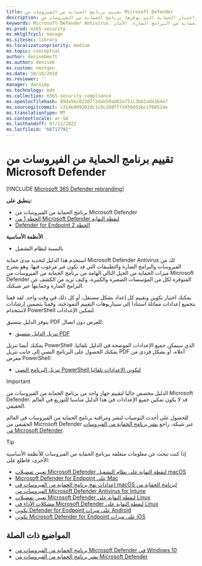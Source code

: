 ```yaml
---
title: تقييم برنامج الحماية من الفيروسات من Microsoft Defender
description: يمكن للشركات من جميع الأحجام استخدام هذا الدليل لتقييم واختبار الحماية التي يوفرها برنامج الحماية من الفيروسات من Microsoft Defender في Windows.
keywords: Microsoft Defender Antivirus، حماية السحابة، السحابة، الحماية من البرامج الضارة، الأمان، Defender، التقييم، الاختبار، الحماية، المقارنة، الحماية في الوقت الحقيقي
ms.prod: m365-security
ms.mktglfcycl: manage
ms.sitesec: library
ms.localizationpriority: medium
ms.topic: conceptual
author: denisebmsft
ms.author: deniseb
ms.custom: nextgen
ms.date: 10/18/2018
ms.reviewer: ''
manager: dansimp
ms.technology: mde
ms.collection: m365-security-compliance
ms.openlocfilehash: 89da56c0230772dab59ad02a751c3bb1ada164e7
ms.sourcegitcommit: c314e989202dc1c9c260fffd459d53bc1f08514e
ms.translationtype: MT
ms.contentlocale: ar-SA
ms.lasthandoff: 07/12/2022
ms.locfileid: "66717791"
---
```

# <a name="evaluate-microsoft-defender-antivirus"></a>تقييم برنامج الحماية من الفيروسات من Microsoft Defender

[!INCLUDE [Microsoft 365 Defender rebranding](../../includes/microsoft-defender.md)]


**ينطبق على:**

- برنامج الحماية من الفيروسات من Microsoft Defender
- [الخطة 1 من Microsoft Defender لنقطة النهاية](https://go.microsoft.com/fwlink/?linkid=2154037)
- [Defender for Endpoint الخطة 2](https://go.microsoft.com/fwlink/?linkid=2154037)

**الأنظمة الأساسية**
- بالنسبة لنظام التشغيل

استخدم هذا الدليل لتحديد مدى حماية Microsoft Defender Antivirus لك من الفيروسات والبرامج الضارة والتطبيقات التي قد تكون غير مرغوب فيها. وهو يشرح ميزات الحماية من الجيل التالي الهامة من برنامج الحماية من الفيروسات من Microsoft Defender المتوفرة لكل من المؤسسات الصغيرة والكبيرة، وكيف تزيد من الكشف عن البرامج الضارة وحمايتها عبر شبكتك.

يمكنك اختيار تكوين وتقييم كل إعداد بشكل مستقل، أو كل ذلك في وقت واحد. لقد قمنا بتجميع إعدادات مماثلة استنادا إلى سيناريوهات التقييم النموذجية، وقمنا بتضمين إرشادات لاستخدام PowerShell لتمكين الإعدادات.

يتوفر الدليل بتنسيق PDF للعرض دون اتصال:

- [تنزيل الدليل بتنسيق PDF](https://www.microsoft.com/download/details.aspx?id=54795)

يمكنك أيضا تنزيل PowerShell الذي سيمكن جميع الإعدادات الموضحة في الدليل تلقائيا. يمكنك الحصول على البرنامج النصي إلى جانب تنزيل PDF أعلاه، أو بشكل فردي من معرض PowerShell:

- [تنزيل البرنامج النصي PowerShell لتكوين الإعدادات تلقائيا](https://www.powershellgallery.com/packages/WindowsDefender_InternalEvaluationSettings)

> [!IMPORTANT]
> الدليل مخصص حاليا لتقييم جهاز واحد من برنامج الحماية من الفيروسات من Microsoft Defender. قد لا يكون تمكين جميع الإعدادات في هذا الدليل مناسبا للتوزيع في العالم الحقيقي.
>
> للحصول على أحدث التوصيات لنشر ومراقبة برنامج الحماية من الفيروسات في العالم الحقيقي من Microsoft Defender عبر شبكة، راجع [نشر برنامج الحماية من الفيروسات من Microsoft Defender](deploy-manage-report-microsoft-defender-antivirus.md).

> [!TIP]
> إذا كنت تبحث عن معلومات متعلقة ببرنامج الحماية من الفيروسات للأنظمة الأساسية الأخرى، فاطلع على:
> - [تعيين تفضيلات Microsoft Defender لنقطة النهاية على نظام التشغيل macOS](mac-preferences.md)
> - [Microsoft Defender for Endpoint على Mac](microsoft-defender-endpoint-mac.md)
> - [إعدادات نهج برنامج الحماية من الفيروسات في macOS لبرنامج الحماية من الفيروسات من Microsoft Defender Antivirus for Intune](/mem/intune/protect/antivirus-microsoft-defender-settings-macos)
> - [تعيين تفضيلات Microsoft Defender لنقطة النهاية على Linux](linux-preferences.md)
> - [مشكلات الأداء في Microsoft Defender لنقطة النهاية على Linux](microsoft-defender-endpoint-linux.md)
> - [تكوين Defender for Endpoint على ميزات Android](android-configure.md)
> - [تكوين Microsoft Defender for Endpoint على ميزات iOS](ios-configure-features.md)

## <a name="related-topics"></a>المواضيع ذات الصلة

- [برنامج الحماية من الفيروسات من Microsoft Defender في Windows 10](microsoft-defender-antivirus-in-windows-10.md)
- [نشر برنامج الحماية من الفيروسات من Microsoft Defender](deploy-manage-report-microsoft-defender-antivirus.md)